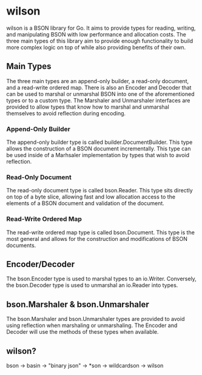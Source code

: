 # wilson
wilson is a BSON library for Go. It aims to provide types for reading, writing, and manipulating
BSON with low performance and allocation costs. The three main types of this library aim to provide
enough functionality to build more complex logic on top of while also providing benefits of their
own.

## Main Types
The three main types are an append-only builder, a read-only document, and a read-write ordered map.
There is also an Encoder and Decoder that can be used to marshal or unmarshal BSON into one of the
aforementioned types or to a custom type. The Marshaler and Unmarshaler interfaces are provided to
allow types that know how to marshal and unmarshal themselves to avoid reflection during encoding.

### Append-Only Builder
The append-only builder type is called builder.DocumentBuilder. This type allows the
construction of a BSON document incrementally. This type can be used inside of a Marhsaler
implementation by types that wish to avoid reflection.

### Read-Only Document
The read-only document type is called bson.Reader. This type sits directly on top of a byte slice,
allowing fast and low allocation access to the elements of a BSON document and validation of the
document.

### Read-Write Ordered Map
The read-write ordered map type is called bson.Document. This type is the most general and allows
for the construction and modifications of BSON documents.

## Encoder/Decoder
The bson.Encoder type is used to marshal types to an io.Writer. Conversely, the bson.Decoder type is
used to unmarshal an io.Reader into types.

## bson.Marshaler & bson.Unmarshaler
The bson.Marshaler and bson.Unmarshaler types are provided to avoid using reflection when marshaling
or unmarshaling. The Encoder and Decoder will use the methods of these types when available.

## wilson?
bson -> basin -> "binary json" -> \*son -> wildcardson -> wilson
